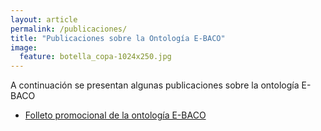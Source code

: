 ```yaml
---
layout: article
permalink: /publicaciones/
title: "Publicaciones sobre la Ontología E-BACO"
image:
  feature: botella_copa-1024x250.jpg
---
```


A continuación se presentan algunas publicaciones sobre la ontología E-BACO

- [Folleto promocional de la ontología E-BACO](/doc/folleto_ontologia_ebaco.pdf)
